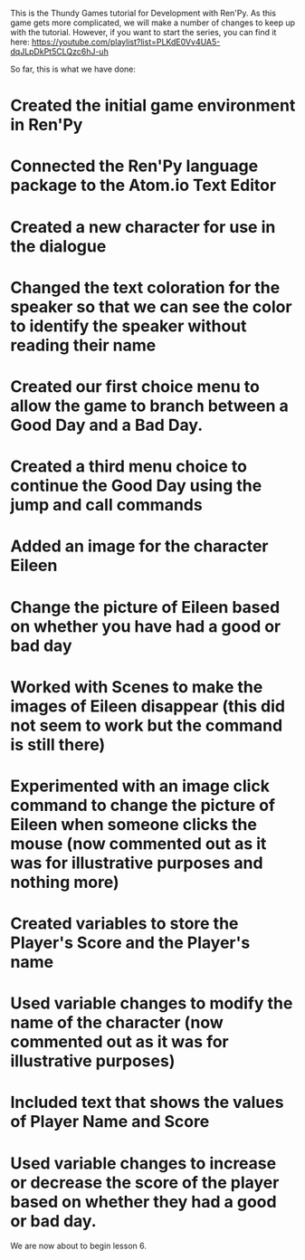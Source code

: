 This is the Thundy Games tutorial for Development with Ren'Py. As this game gets more complicated, we will make a number of changes to keep up with the tutorial. However, if you want to start the series, you can find it here: https://youtube.com/playlist?list=PLKdE0Vv4UA5-dqJLpDkPt5CLQzc6hJ-uh

So far, this is what we have done:
# Created the initial game environment in Ren'Py
# Connected the Ren'Py language package to the Atom.io Text Editor
# Created a new character for use in the dialogue
# Changed the text coloration for the speaker so that we can see the color to identify the speaker without reading their name
# Created our first choice menu to allow the game to branch between a Good Day and a Bad Day.
# Created a third menu choice to continue the Good Day using the jump and call commands
# Added an image for the character Eileen
# Change the picture of Eileen based on whether you have had a good or bad day
# Worked with Scenes to make the images of Eileen disappear (this did not seem to work but the command is still there)
# Experimented with an image click command to change the picture of Eileen when someone clicks the mouse (now commented out as it was for illustrative purposes and nothing more)
# Created variables to store the Player's Score and the Player's name
# Used variable changes to modify the name of the character (now commented out as it was for illustrative purposes)
# Included text that shows the values of Player Name and Score
# Used variable changes to increase or decrease the score of the player based on whether they had a good or bad day.

We are now about to begin lesson 6.
